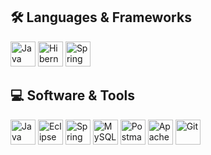 
## 🛠️ Languages & Frameworks  
<p>
  <img src="https://cdn.jsdelivr.net/gh/devicons/devicon/icons/java/java-original.svg" alt="Java" width="40"/>
  <img src="https://cdn.jsdelivr.net/gh/devicons/devicon/icons/hibernate/hibernate-plain.svg" alt="Hibernate" width="40"/>
  <img src="https://cdn.jsdelivr.net/gh/devicons/devicon/icons/spring/spring-original.svg" alt="Spring" width="40"/>
</p>

## 💻 Software & Tools  
<p>
  <img src="https://cdn.jsdelivr.net/gh/devicons/devicon/icons/java/java-original.svg" alt="Java" width="40"/>
  <img src="https://cdn.jsdelivr.net/gh/devicons/devicon/icons/eclipse/eclipse-original.svg" alt="Eclipse" width="40"/>
  <img src="https://cdn.jsdelivr.net/gh/devicons/devicon/icons/spring/spring-original.svg" alt="Spring Tool Suite" width="40"/>
  <img src="https://cdn.jsdelivr.net/gh/devicons/devicon/icons/mysql/mysql-original.svg" alt="MySQL" width="40"/>
  <img src="https://github.com/your-username/your-repo-name/blob/main/assets/postman.png?raw=true" width="40" alt="Postman"/>
  <img src="https://cdn.jsdelivr.net/gh/devicons/devicon/icons/apache/apache-original.svg" alt="Apache" width="40"/>
  <img src="https://cdn.jsdelivr.net/gh/devicons/devicon/icons/git/git-original.svg" alt="Git" width="40"/>
</p>
